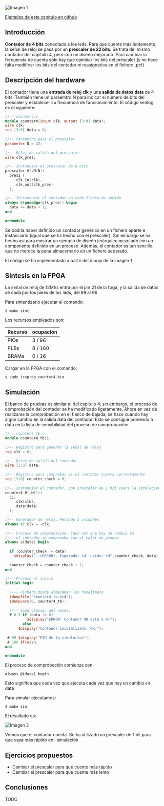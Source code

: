 ![Imagen 1](https://github.com/Obijuan/open-fpga-verilog-tutorial/raw/master/tutorial/ICESTICK/T07-contador-prescaler/images/counter4-1.png)

[Ejemplos de este capítulo en github](https://github.com/Obijuan/open-fpga-verilog-tutorial/tree/master/tutorial/ICESTICK/T07-contador-prescaler)

## Introducción
**Contador de 4 bits** conectado a los leds. Para que cuente más lentamente, la señal de reloj se pasa por un **prescaler de 22 bits**.  Se trata del mismo contador del capítulo 4, pero con un diseño mejorado. Para cambiar la frecuencia de cuenta sólo hay que cambiar los bits del prescaler (y no hace falta modificar los bits del contador ni reasignarlos en el fichero .pcf)



## Descripción del hardware

El contador tiene una **entrada de reloj clk** y una **salida de datos data** de 4 bits. También tiene un paráemtro N para indicar el número de bits del prescaler y establecer su frecuencia de funcionamiento. El código verilog es el siguiente:

```verilog
//-- counter4.v
module counter4(input clk, output [3:0] data);
wire clk;
reg [3:0] data = 0;
    
//-- Parametro para el prescaler
parameter N = 22;
    
//-- Reloj de salida del prescaler
wire clk_pres;
    
//-- Instanciar el prescaler de N bits
prescaler #(.N(N))
  pres1 (
    .clk_in(clk),
    .clk_out(clk_pres)
  );
    
//-- Incrementar el contador en cada flanco de subida
always @(posedge(clk_pres)) begin
  data <= data + 1;
end
    
endmodule
```

Se podría haber definido un contador genérico en un fichero aparte e instanciarlo (igual que se ha hecho con el prescaler). Sin embargo se ha hecho así para mostrar un ejemplo de diseño jerárquico mezclado con un componente definido en un proceso.  Además, el contador es tan sencillo, que no merece la pena almacernarlo en un fichero separado.

El código se ha implementado a partir del dibujo  de la imagen 1

## Síntesis en la FPGA

La señal de reloj de 12Mhz entra por el pin 21 de la fpga, y la salida de datos se cada por los pines de los leds, del 99 al 96

Para sintentizarlo ejecutar el comando:

    $ make sint

Los recursos empleados son:

| Recurso  | ocupación
|----------|-----------
|PIOs      | 3 / 96
|PLBs      | 8 / 160
|BRAMs     | 0 / 16

Cargar en la FPGA con el comando:

    $ sudo iceprog counter4.bin

## Simulación
El banco de pruebas es similar al del capítulo 4, sin embargo, el proceso de comprobación del contador se ha modificado ligeramente. Ahora en vez de realizarse la comprobación en el flanco de bajada, se hace cuando hay algún cambio en la salida data del contador.  Esto se consigue poniendo a data en la lista de sensibilidad del proceso de comprobación:

```verilog
//-- counter4_tb.v
module counter4_tb();
    
//-- Registro para generar la señal de reloj
reg clk = 0;
    
//-- Datos de salida del contador
wire [3:0] data;
    
//-- Registro para comprobar si el contador cuenta correctamente
reg [3:0] counter_check = 0;
    
//-- Instanciar el contador, con prescaler de 1 bit (para la simulacion)
counter4 #(.N(1))
  C1(
    .clk(clk),
    .data(data)
  );

//-- Generador de reloj. Periodo 2 unidades
always #1 clk = ~clk;
    
//-- Proceso de comprobación. Cada vez que hay un cambio en
//-- el contador se comprueba con el valor de prueba
always @(data) begin
    
  if (counter_check != data)
    $display("-->ERROR!. Esperado: %d. Leido: %d",counter_check, data);
    
  counter_check = counter_check + 1;
end
    
//-- Proceso al inicio
initial begin
    
  //-- Fichero donde almacenar los resultados
  $dumpfile("counter4_tb.vcd");
  $dumpvars(0, counter4_tb);
    
  //-- Comprobación del reset.
  # 0.5 if (data != 0)
          $display("ERROR! Contador NO está a 0!");
        else
	  $display("Contador inicializado. OK.");
    
 # 99 $display("FIN de la simulacion");
 # 100 $finish;
end
    
endmodule
```


El proceso de comprobación comienza con

    always @(data) begin

Esto significa que cada vez que ejecuta cada vez que hay un cambio en data

Para simular ejecutamos:

    $ make sim

El resultado es:

![Imagen 3](https://github.com/Obijuan/open-fpga-verilog-tutorial/raw/master/tutorial/ICESTICK/T07-contador-prescaler/images/T07-counter4-simulation-1.png)

Vemos que el contador cuenta. Se ha utilizado un prescaler de 1 bit para que vaya más rápido en l simulación

## Ejercicios propuestos
* Cambiar el prescaler para que cuente más rápido
* Cambiar el prescaler para que cuente más lento

## Conclusiones
TODO
